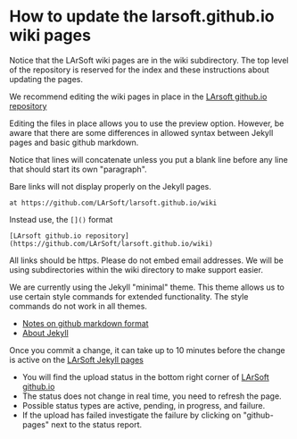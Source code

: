 # How to update the larsoft.github.io wiki pages

Notice that the LArSoft wiki pages are in the wiki subdirectory. 
The top level of the repository is reserved for the index and these instructions about updating the pages.

We recommend editing the wiki pages in place in the [LArsoft github.io repository](https://github.com/LArSoft/larsoft.github.io/wiki)

Editing the files in place allows you to use the preview option.
However, be aware that there are some differences in allowed syntax between Jekyll pages and basic github markdown.

Notice that lines will concatenate unless you put a blank line before any line that should start its own "paragraph".

Bare links will not display properly on the Jekyll pages.
```
at https://github.com/LArSoft/larsoft.github.io/wiki 
```
Instead use, the `[]()` format
```
[LArsoft github.io repository](https://github.com/LArSoft/larsoft.github.io/wiki)
```

All links should be https.
Please do not embed email addresses.
We will be using subdirectories within the wiki directory to make support easier.

We are currently using the Jekyll "minimal" theme.
This theme allows us to use certain style commands for extended functionality.
The style commands do not work in all themes.

* [Notes on github markdown format](https://docs.github.com/en/get-started/writing-on-github/getting-started-with-writing-and-formatting-on-github/basic-writing-and-formatting-syntax)
* [About Jekyll](https://docs.github.com/en/pages/setting-up-a-github-pages-site-with-jekyll/about-github-pages-and-jekyll)

Once you commit a change, it can take up to 10 minutes before the change is active on the [LArSoft Jekyll pages](https://larsoft.github.io/)
* You will find the upload status in the bottom right corner of [LArSoft github.io](https://github.com/LArSoft/larsoft.github.io)
* The status does not change in real time, you need to refresh the page.
* Possible status types are active, pending, in progress, and failure.
* If the upload has failed investigate the failure by clicking on "github-pages" next to the status report.


